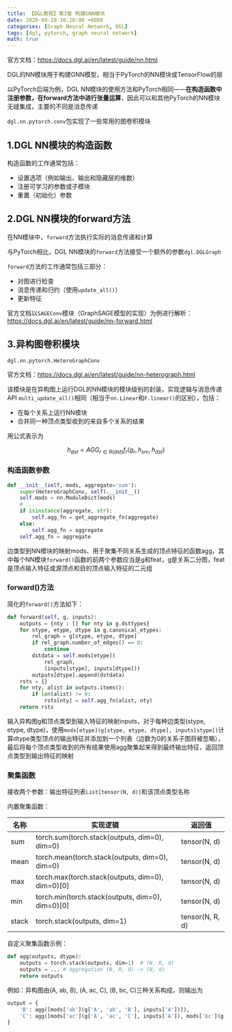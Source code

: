 ```yaml
---
title: 【DGL教程】第3章 构建GNN模块
date: 2020-09-28 16:20:00 +0800
categories: [Graph Neural Network, DGL]
tags: [dgl, pytorch, graph neural network]
math: true
---
```

官方文档：<https://docs.dgl.ai/en/latest/guide/nn.html>

DGL的NN模块用于构建GNN模型，相当于PyTorch的NN模块或TensorFlow的层

以PyTorch后端为例，DGL NN模块的使用方法和PyTorch相同——**在构造函数中注册参数，在forward方法中进行张量运算**，因此可以和其他PyTorch的NN模块无缝集成，主要的不同是消息传递

`dgl.nn.pytorch.conv`包实现了一些常用的图卷积模块

## 1.DGL NN模块的构造函数
构造函数的工作通常包括：
* 设置选项（例如输出、输出和隐藏层的维数）
* 注册可学习的参数或子模块
* 重置（初始化）参数

## 2.DGL NN模块的forward方法
在NN模块中，`forward`方法执行实际的消息传递和计算

与PyTorch相比，DGL NN模块的`forward`方法接受一个额外的参数`dgl.DGLGraph`

`forward`方法的工作通常包括三部分：
* 对图进行检查
* 消息传递和归约（使用`update_all()`）
* 更新特征

官方文档以`SAGEConv`模块（GraphSAGE模型的实现）为例进行解析：
<https://docs.dgl.ai/en/latest/guide/nn-forward.html>

## 3.异构图卷积模块
`dgl.nn.pytorch.HeteroGraphConv`

官方文档：<https://docs.dgl.ai/en/latest/guide/nn-heterograph.html>

该模块是在异构图上运行DGL的NN模块的模块级别的封装，实现逻辑与消息传递API `multi_update_all()`相同（相当于`nn.Linear`和`F.linear()`的区别），包括：
* 在每个关系上运行NN模块
* 合并同一种顶点类型收到的来自多个关系的结果

用公式表示为

$$h_{dst}={AGG}_{r \in R(dst)}f_r(g_r,h_{src},h_{dst})$$

### 构造函数参数
```python
def __init__(self, mods, aggregate='sum'):
    super(HeteroGraphConv, self).__init__()
    self.mods = nn.ModuleDict(mods)
    # ...
    if isinstance(aggregate, str):
        self.agg_fn = get_aggregate_fn(aggregate)
    else:
        self.agg_fn = aggregate
    self.agg_fn = aggregate
```

边类型到NN模块的映射mods、用于聚集不同关系生成的顶点特征的函数agg，其中每个NN模块`forward()`函数的前两个参数应当是g和feat，g是关系二分图，feat是顶点输入特征或源顶点和目的顶点输入特征的二元组

### forward()方法
简化的`forward()`方法如下：

```python
def forward(self, g, inputs):
    outputs = {nty : [] for nty in g.dsttypes}
    for stype, etype, dtype in g.canonical_etypes:
        rel_graph = g[stype, etype, dtype]
        if rel_graph.number_of_edges() == 0:
            continue
        dstdata = self.mods[etype](
            rel_graph,
            (inputs[stype], inputs[dtype]))
        outputs[dtype].append(dstdata)
    rsts = {}
    for nty, alist in outputs.items():
        if len(alist) != 0:
            rsts[nty] = self.agg_fn(alist, nty)
    return rsts
```

输入异构图g和顶点类型到输入特征的映射inputs，对于每种边类型(stype, etype, dtype)，使用`mods[etype](g[stype, etype, dtype], inputs[stype])`计算dtype类型顶点的输出特征并添加到一个列表（边数为0的关系子图将被忽略），最后将每个顶点类型收到的所有结果使用agg聚集起来得到最终输出特征，返回顶点类型到输出特征的映射

### 聚集函数
接收两个参数：输出特征列表`List[tensor(N, d)]`和该顶点类型名称

内置聚集函数：

| 名称 | 实现逻辑 | 返回值 |
| --- | --- | --- |
| sum | torch.sum(torch.stack(outputs, dim=0), dim=0) | tensor(N, d) |
| mean | torch.mean(torch.stack(outputs, dim=0), dim=0) | tensor(N, d) |
| max | torch.max(torch.stack(outputs, dim=0), dim=0)[0] | tensor(N, d) |
| min | torch.min(torch.stack(outputs, dim=0), dim=0)[0] | tensor(N, d) |
| stack | torch.stack(outputs, dim=1) | tensor(N, R, d) |

自定义聚集函数示例：

```python
def agg(outputs, dtype):
    outputs = torch.stack(outputs, dim=1)  # (N, R, d)
    outputs = ... # aggregation (N, R, d) -> (N, d)
    return outputs
```

例如：异构图由(A, ab, B), (A, ac, C), (B, bc, C)三种关系构成，则输出为

```python
output = {
    'B': agg([mods['ab'](g['A', 'ab', 'B'], inputs['A'])]),
    'C': agg([mods['ac'](g['A', 'ac', 'C'], inputs['A']), mods['bc'](g['B', 'bc', 'C'], inputs['B']))
}
```
